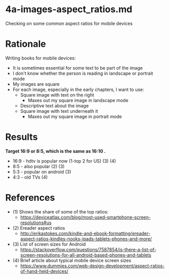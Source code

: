 
# 4a-images-aspect_ratios.md

Checking on some common aspect ratios for mobile devices

# Rationale

Writing books for mobile devices:

- It is sometimes essential for some text to be part of the image
- I don't know whether the person is reading in landscape or portrait mode
- My images are square
- For each image, especially in the early chapters, I want to use:
  - Square image with text on the right
    - Maxes out my square image in landscape mode
  - Descriptive text about the image
  - Square image with text underneath it
    - Maxes out my square image in portrait mode

# Results

**Target 16:9 or 8:5, which is the same as 16:10 .**

- 16:9 - hdtv is popular now (1-top 2 for US) (3) (4)
- 8:5 - also popular (2) (3)
- 5:3 - popular on android (3)
- 4:3 - old TVs (4)

# References

- (1) Shows the share of some of the top ratios:
  - https://deviceatlas.com/blog/most-used-smartphone-screen-resolutions#us
- (2) Ereader aspect ratios
  - http://erikastokes.com/kindle-and-ebook-formatting/ereader-aspect-ratios-kindles-nooks-ipads-tablets-phones-and-more/
- (3) List of screen sizes for Android
  - https://stackoverflow.com/questions/7587854/is-there-a-list-of-screen-resolutions-for-all-android-based-phones-and-tablets
- (4) Brief article about typical mobile device screen sizes
  - https://www.dummies.com/web-design-development/aspect-ratios-of-hand-held-devices/
